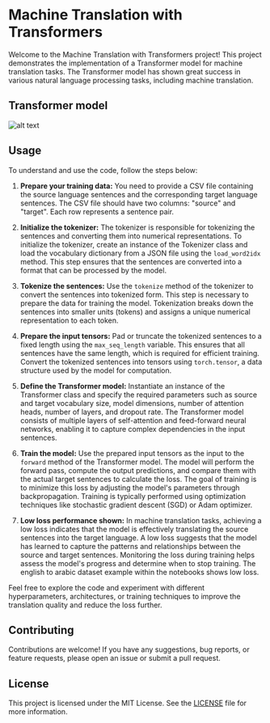# Machine Translation with Transformers

Welcome to the Machine Translation with Transformers project! This project demonstrates the implementation of a Transformer model for machine translation tasks. The Transformer model has shown great success in various natural language processing tasks, including machine translation.

## Transformer model

![alt text](https://machinelearningmastery.com/wp-content/uploads/2021/08/attention_research_1.png)

## Usage

To understand and use the code, follow the steps below:

1. **Prepare your training data:** You need to provide a CSV file containing the source language sentences and the corresponding target language sentences. The CSV file should have two columns: "source" and "target". Each row represents a sentence pair.

2. **Initialize the tokenizer:** The tokenizer is responsible for tokenizing the sentences and converting them into numerical representations. To initialize the tokenizer, create an instance of the Tokenizer class and load the vocabulary dictionary from a JSON file using the `load_word2idx` method. This step ensures that the sentences are converted into a format that can be processed by the model.

3. **Tokenize the sentences:** Use the `tokenize` method of the tokenizer to convert the sentences into tokenized form. This step is necessary to prepare the data for training the model. Tokenization breaks down the sentences into smaller units (tokens) and assigns a unique numerical representation to each token.

4. **Prepare the input tensors:** Pad or truncate the tokenized sentences to a fixed length using the `max_seq_length` variable. This ensures that all sentences have the same length, which is required for efficient training. Convert the tokenized sentences into tensors using `torch.tensor`, a data structure used by the model for computation.

5. **Define the Transformer model:** Instantiate an instance of the Transformer class and specify the required parameters such as source and target vocabulary size, model dimensions, number of attention heads, number of layers, and dropout rate. The Transformer model consists of multiple layers of self-attention and feed-forward neural networks, enabling it to capture complex dependencies in the input sentences.

6. **Train the model:** Use the prepared input tensors as the input to the `forward` method of the Transformer model. The model will perform the forward pass, compute the output predictions, and compare them with the actual target sentences to calculate the loss. The goal of training is to minimize this loss by adjusting the model's parameters through backpropagation. Training is typically performed using optimization techniques like stochastic gradient descent (SGD) or Adam optimizer.

7. **Low loss performance shown:** In machine translation tasks, achieving a low loss indicates that the model is effectively translating the source sentences into the target language. A low loss suggests that the model has learned to capture the patterns and relationships between the source and target sentences. Monitoring the loss during training helps assess the model's progress and determine when to stop training. The english to arabic dataset example within the notebooks shows low loss.

Feel free to explore the code and experiment with different hyperparameters, architectures, or training techniques to improve the translation quality and reduce the loss further.

## Contributing

Contributions are welcome! If you have any suggestions, bug reports, or feature requests, please open an issue or submit a pull request.

## License

This project is licensed under the MIT License. See the [LICENSE](LICENSE) file for more information.
